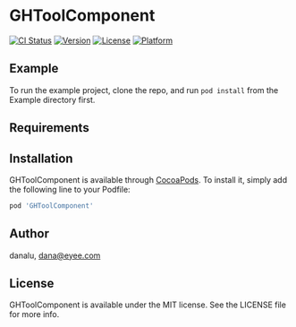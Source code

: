 # GHToolComponent

[![CI Status](https://img.shields.io/travis/danalu/GHToolComponent.svg?style=flat)](https://travis-ci.org/danalu/GHToolComponent)
[![Version](https://img.shields.io/cocoapods/v/GHToolComponent.svg?style=flat)](https://cocoapods.org/pods/GHToolComponent)
[![License](https://img.shields.io/cocoapods/l/GHToolComponent.svg?style=flat)](https://cocoapods.org/pods/GHToolComponent)
[![Platform](https://img.shields.io/cocoapods/p/GHToolComponent.svg?style=flat)](https://cocoapods.org/pods/GHToolComponent)

## Example

To run the example project, clone the repo, and run `pod install` from the Example directory first.

## Requirements

## Installation

GHToolComponent is available through [CocoaPods](https://cocoapods.org). To install
it, simply add the following line to your Podfile:

```ruby
pod 'GHToolComponent'
```

## Author

danalu, dana@eyee.com

## License

GHToolComponent is available under the MIT license. See the LICENSE file for more info.
